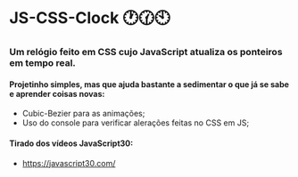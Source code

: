 # JS-CSS-Clock :clock1::clock130::clock10:

### Um relógio feito em CSS cujo JavaScript atualiza os ponteiros em tempo real.

#### Projetinho simples, mas que ajuda bastante a sedimentar o que já se sabe e aprender coisas novas:
* Cubic-Bezier para as animações;
* Uso do console para verificar alerações feitas no CSS em JS;

#### Tirado dos vídeos JavaScript30:
* https://javascript30.com/
